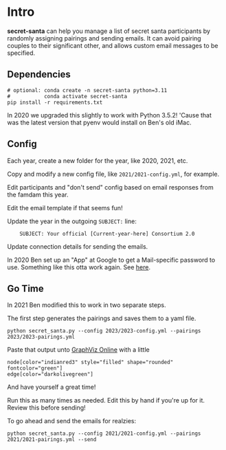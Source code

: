 Intro
=====

**secret-santa** can help you manage a list of secret santa participants by
randomly assigning pairings and sending emails. It can avoid pairing
couples to their significant other, and allows custom email messages to be
specified.

Dependencies
------------
```
# optional: conda create -n secret-santa python=3.11
#           conda activate secret-santa
pip install -r requirements.txt
```

In 2020 we upgraded this slightly to work with Python 3.5.2!
'Cause that was the latest version that pyenv would install on Ben's old iMac.

Config
-----

Each year, create a new folder for the year, like 2020, 2021, etc.

Copy and modify a new config file, like `2021/2021-config.yml`, for example.

Edit participants and "don't send" config based on email responses from the famdam this year.

Edit the email template if that seems fun!

Update the year in the outgoing `SUBJECT:` line:
```
    SUBJECT: Your official [Current-year-here] Consortium 2.0
```

Update connection details for sending the emails.

In 2020 Ben set up an "App" at Google to get a Mail-specific password to use.
Something like this otta work again.
See [here](https://support.google.com/accounts/answer/185833?p=InvalidSecondFactor&visit_id=637410814259150647-336572923&rd=1).

Go Time
-----

In 2021 Ben modified this to work in two separate steps.

The first step generates the pairings and saves them to a yaml file.
```
python secret_santa.py --config 2023/2023-config.yml --pairings 2023/2023-pairings.yml
```

Paste that output unto [GraphViz Online](https://dreampuf.github.io/GraphvizOnline/) with a little

```
node[color="indianred3" style="filled" shape="rounded" fontcolor="green"]
edge[color="darkolivegreen"]
```

And have yourself a great time!

Run this as many times as needed.
Edit this by hand if you're up for it.
Review this before sending!

To go ahead and send the emails for realzies:
```
python secret_santa.py --config 2021/2021-config.yml --pairings 2021/2021-pairings.yml --send
```
